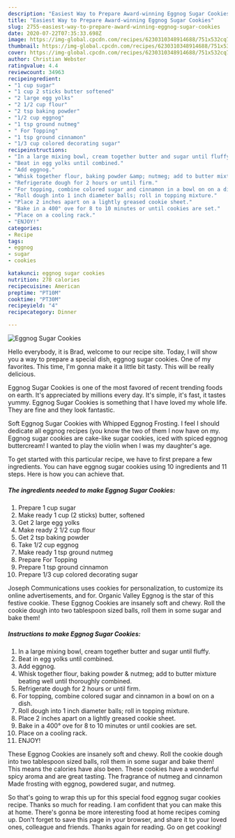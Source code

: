 ```yaml
---
description: "Easiest Way to Prepare Award-winning Eggnog Sugar Cookies"
title: "Easiest Way to Prepare Award-winning Eggnog Sugar Cookies"
slug: 2755-easiest-way-to-prepare-award-winning-eggnog-sugar-cookies
date: 2020-07-22T07:35:33.698Z
image: https://img-global.cpcdn.com/recipes/6230310348914688/751x532cq70/eggnog-sugar-cookies-recipe-main-photo.jpg
thumbnail: https://img-global.cpcdn.com/recipes/6230310348914688/751x532cq70/eggnog-sugar-cookies-recipe-main-photo.jpg
cover: https://img-global.cpcdn.com/recipes/6230310348914688/751x532cq70/eggnog-sugar-cookies-recipe-main-photo.jpg
author: Christian Webster
ratingvalue: 4.4
reviewcount: 34963
recipeingredient:
- "1 cup sugar"
- "1 cup 2 sticks butter softened"
- "2 large egg yolks"
- "2 1/2 cup flour"
- "2 tsp baking powder"
- "1/2 cup eggnog"
- "1 tsp ground nutmeg"
- " For Topping"
- "1 tsp ground cinnamon"
- "1/3 cup colored decorating sugar"
recipeinstructions:
- "In a large mixing bowl, cream together butter and sugar until fluffy."
- "Beat in egg yolks until combined."
- "Add eggnog."
- "Whisk together flour, baking powder &amp; nutmeg; add to butter mixture beating well until thoroughly combined."
- "Refrigerate dough for 2 hours or until firm."
- "For topping, combine colored sugar and cinnamon in a bowl on on a dish."
- "Roll dough into 1 inch diameter balls; roll in topping mixture."
- "Place 2 inches apart on a lightly greased cookie sheet."
- "Bake in a 400° ove for 8 to 10 minutes or until cookies are set."
- "Place on a cooling rack."
- "ENJOY!"
categories:
- Recipe
tags:
- eggnog
- sugar
- cookies

katakunci: eggnog sugar cookies 
nutrition: 278 calories
recipecuisine: American
preptime: "PT10M"
cooktime: "PT30M"
recipeyield: "4"
recipecategory: Dinner

---
```



![Eggnog Sugar Cookies](https://img-global.cpcdn.com/recipes/6230310348914688/751x532cq70/eggnog-sugar-cookies-recipe-main-photo.jpg)

Hello everybody, it is Brad, welcome to our recipe site. Today, I will show you a way to prepare a special dish, eggnog sugar cookies. One of my favorites. This time, I'm gonna make it a little bit tasty. This will be really delicious.

Eggnog Sugar Cookies is one of the most favored of recent trending foods on earth. It's appreciated by millions every day. It's simple, it's fast, it tastes yummy. Eggnog Sugar Cookies is something that I have loved my whole life. They are fine and they look fantastic.

Soft Eggnog Sugar Cookies with Whipped Eggnog Frosting. I feel I should dedicate all eggnog recipes (you know the two of them I now have on my. Eggnog sugar cookies are cake-like sugar cookies, iced with spiced eggnog buttercream! I wanted to play the violin when I was my daughter&#39;s age.


To get started with this particular recipe, we have to first prepare a few ingredients. You can have eggnog sugar cookies using 10 ingredients and 11 steps. Here is how you can achieve that.

<!--inarticleads1-->

##### The ingredients needed to make Eggnog Sugar Cookies:

1. Prepare 1 cup sugar
1. Make ready 1 cup (2 sticks) butter, softened
1. Get 2 large egg yolks
1. Make ready 2 1/2 cup flour
1. Get 2 tsp baking powder
1. Take 1/2 cup eggnog
1. Make ready 1 tsp ground nutmeg
1. Prepare  For Topping
1. Prepare 1 tsp ground cinnamon
1. Prepare 1/3 cup colored decorating sugar


Joseph Communications uses cookies for personalization, to customize its online advertisements, and for. Organic Valley Eggnog is the star of this festive cookie. These Eggnog Cookies are insanely soft and chewy. Roll the cookie dough into two tablespoon sized balls, roll them in some sugar and bake them! 

<!--inarticleads2-->

##### Instructions to make Eggnog Sugar Cookies:

1. In a large mixing bowl, cream together butter and sugar until fluffy.
1. Beat in egg yolks until combined.
1. Add eggnog.
1. Whisk together flour, baking powder &amp; nutmeg; add to butter mixture beating well until thoroughly combined.
1. Refrigerate dough for 2 hours or until firm.
1. For topping, combine colored sugar and cinnamon in a bowl on on a dish.
1. Roll dough into 1 inch diameter balls; roll in topping mixture.
1. Place 2 inches apart on a lightly greased cookie sheet.
1. Bake in a 400° ove for 8 to 10 minutes or until cookies are set.
1. Place on a cooling rack.
1. ENJOY!


These Eggnog Cookies are insanely soft and chewy. Roll the cookie dough into two tablespoon sized balls, roll them in some sugar and bake them! This means the calories have also been. These cookies have a wonderful spicy aroma and are great tasting. The fragrance of nutmeg and cinnamon Made frosting with eggnog, powdered sugar, and nutmeg. 

So that's going to wrap this up for this special food eggnog sugar cookies recipe. Thanks so much for reading. I am confident that you can make this at home. There's gonna be more interesting food at home recipes coming up. Don't forget to save this page in your browser, and share it to your loved ones, colleague and friends. Thanks again for reading. Go on get cooking!
